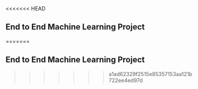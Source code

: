 <<<<<<< HEAD
## End to End Machine Learning Project
=======
## End to End Machine Learning Project
>>>>>>> a1ad62329f2515e85357153aa121b722ee4ed97d

